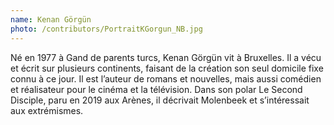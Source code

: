 ```yaml
---
name: Kenan Görgün
photo: /contributors/PortraitKGorgun_NB.jpg
---
```


Né en 1977 à Gand de parents turcs, Kenan Görgün vit à Bruxelles. Il a vécu et écrit sur plusieurs continents, faisant de la création son seul domicile fixe connu à ce jour. Il est l’auteur de romans et nouvelles, mais aussi comédien et réalisateur pour le cinéma et la télévision. Dans son polar Le Second Disciple, paru en 2019 aux Arènes, il décrivait Molenbeek et s’intéressait aux extrémismes.
